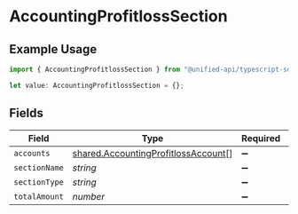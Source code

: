 # AccountingProfitlossSection

## Example Usage

```typescript
import { AccountingProfitlossSection } from "@unified-api/typescript-sdk/sdk/models/shared";

let value: AccountingProfitlossSection = {};
```

## Fields

| Field                                                                                             | Type                                                                                              | Required                                                                                          | Description                                                                                       |
| ------------------------------------------------------------------------------------------------- | ------------------------------------------------------------------------------------------------- | ------------------------------------------------------------------------------------------------- | ------------------------------------------------------------------------------------------------- |
| `accounts`                                                                                        | [shared.AccountingProfitlossAccount](../../../sdk/models/shared/accountingprofitlossaccount.md)[] | :heavy_minus_sign:                                                                                | N/A                                                                                               |
| `sectionName`                                                                                     | *string*                                                                                          | :heavy_minus_sign:                                                                                | N/A                                                                                               |
| `sectionType`                                                                                     | *string*                                                                                          | :heavy_minus_sign:                                                                                | N/A                                                                                               |
| `totalAmount`                                                                                     | *number*                                                                                          | :heavy_minus_sign:                                                                                | N/A                                                                                               |